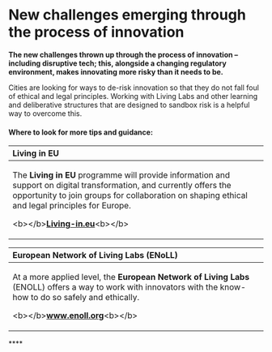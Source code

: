 # New challenges emerging through the process of innovation

**The new challenges thrown up through the process of innovation – including disruptive tech; this, alongside a changing regulatory environment, makes innovating more risky than it needs to be.**

Cities are looking for ways to de-risk innovation so that they do not fall foul of ethical and legal principles. Working with Living Labs and other learning and deliberative structures that are designed to sandbox risk is a helpful way to overcome this.

#### Where to look for more tips and guidance:

<table>
  <thead>
    <tr>
      <th style="text-align:left">Living in EU</th>
    </tr>
  </thead>
  <tbody>
    <tr>
      <td style="text-align:left">
        <p>The <b>Living in EU</b> programme will provide information and support on
          digital transformation, and currently offers the opportunity to join groups
          for collaboration on shaping ethical and legal principles for Europe.</p>
        <p>&lt;b&gt;&lt;/b&gt;<a href="https://Living-in.eu"><b>Living-in.eu</b></a>&lt;b&gt;&lt;/b&gt;</p>
      </td>
    </tr>
  </tbody>
</table>

<table>
  <thead>
    <tr>
      <th style="text-align:left">European Network of Living Labs (ENoLL)</th>
    </tr>
  </thead>
  <tbody>
    <tr>
      <td style="text-align:left">
        <p>At a more applied level, the <b>European Network of Living Labs</b> (ENOLL)
          offers a way to work with innovators with the know-how to do so safely
          and ethically.</p>
        <p>&lt;b&gt;&lt;/b&gt;<a href="https://www.enoll.org"><b>www.enoll.org</b></a>&lt;b&gt;&lt;/b&gt;</p>
      </td>
    </tr>
  </tbody>
</table>

\*\*\*\*

